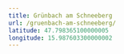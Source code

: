 ```yaml
---
title: Grünbach am Schneeberg
url: /gruenbach-am-schneeberg/
latitude: 47.798365100000005
longitude: 15.987603300000002
---
```

